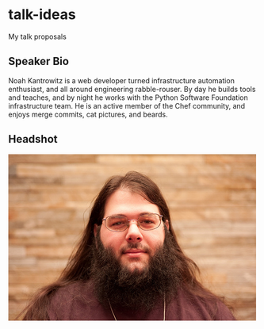talk-ideas
==========

My talk proposals

Speaker Bio
-----------

Noah Kantrowitz is a web developer turned infrastructure automation enthusiast, and all around engineering rabble-rouser. By day he builds tools and teaches, and by night he works with the Python Software Foundation infrastructure team. He is an active member of the Chef community, and enjoys merge commits, cat pictures, and beards.

Headshot
--------

![Headshot of me](headshot.jpg)
